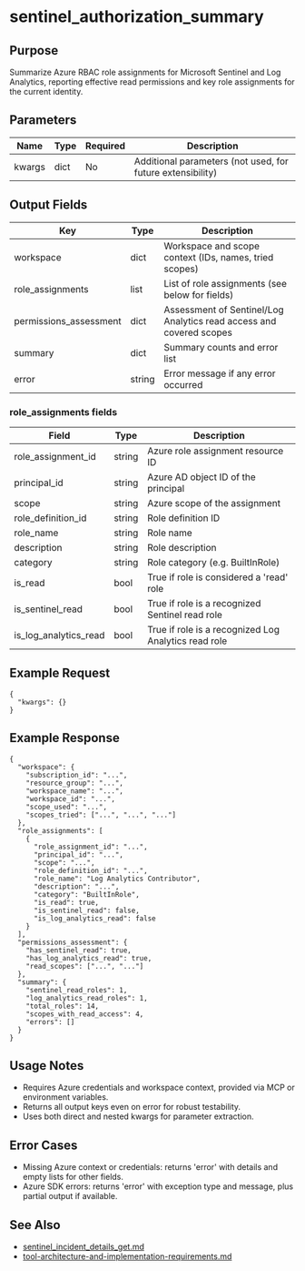 # sentinel_authorization_summary

## Purpose
Summarize Azure RBAC role assignments for Microsoft Sentinel and Log Analytics, reporting effective read permissions and key role assignments for the current identity.

## Parameters
| Name               | Type   | Required | Description                                                        |
|--------------------|--------|----------|--------------------------------------------------------------------|
| kwargs             | dict   | No       | Additional parameters (not used, for future extensibility)         |

## Output Fields
| Key                   | Type    | Description                                                                 |
|-----------------------|---------|-----------------------------------------------------------------------------|
| workspace             | dict    | Workspace and scope context (IDs, names, tried scopes)                      |
| role_assignments      | list    | List of role assignments (see below for fields)                             |
| permissions_assessment| dict    | Assessment of Sentinel/Log Analytics read access and covered scopes          |
| summary               | dict    | Summary counts and error list                                               |
| error                 | string  | Error message if any error occurred                                         |

### role_assignments fields
| Field                 | Type    | Description                                                                 |
|-----------------------|---------|-----------------------------------------------------------------------------|
| role_assignment_id    | string  | Azure role assignment resource ID                                            |
| principal_id          | string  | Azure AD object ID of the principal                                         |
| scope                 | string  | Azure scope of the assignment                                               |
| role_definition_id    | string  | Role definition ID                                                          |
| role_name             | string  | Role name                                                                   |
| description           | string  | Role description                                                            |
| category              | string  | Role category (e.g. BuiltInRole)                                            |
| is_read               | bool    | True if role is considered a 'read' role                                    |
| is_sentinel_read      | bool    | True if role is a recognized Sentinel read role                             |
| is_log_analytics_read | bool    | True if role is a recognized Log Analytics read role                        |

## Example Request
```
{
  "kwargs": {}
}
```

## Example Response
```
{
  "workspace": {
    "subscription_id": "...",
    "resource_group": "...",
    "workspace_name": "...",
    "workspace_id": "...",
    "scope_used": "...",
    "scopes_tried": ["...", "...", "..."]
  },
  "role_assignments": [
    {
      "role_assignment_id": "...",
      "principal_id": "...",
      "scope": "...",
      "role_definition_id": "...",
      "role_name": "Log Analytics Contributor",
      "description": "...",
      "category": "BuiltInRole",
      "is_read": true,
      "is_sentinel_read": false,
      "is_log_analytics_read": false
    }
  ],
  "permissions_assessment": {
    "has_sentinel_read": true,
    "has_log_analytics_read": true,
    "read_scopes": ["...", "..."]
  },
  "summary": {
    "sentinel_read_roles": 1,
    "log_analytics_read_roles": 1,
    "total_roles": 14,
    "scopes_with_read_access": 4,
    "errors": []
  }
}
```

## Usage Notes
- Requires Azure credentials and workspace context, provided via MCP or environment variables.
- Returns all output keys even on error for robust testability.
- Uses both direct and nested kwargs for parameter extraction.

## Error Cases
- Missing Azure context or credentials: returns 'error' with details and empty lists for other fields.
- Azure SDK errors: returns 'error' with exception type and message, plus partial output if available.

## See Also
- [sentinel_incident_details_get.md](sentinel_incident_details_get.md)
- [tool-architecture-and-implementation-requirements.md](../docs/architecture/tool-architecture-and-implementation-requirements.md)
